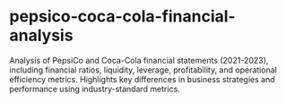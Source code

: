 # pepsico-coca-cola-financial-analysis
Analysis of PepsiCo and Coca-Cola financial statements (2021-2023), including financial ratios, liquidity, leverage, profitability, and operational efficiency metrics. Highlights key differences in business strategies and performance using industry-standard metrics.
